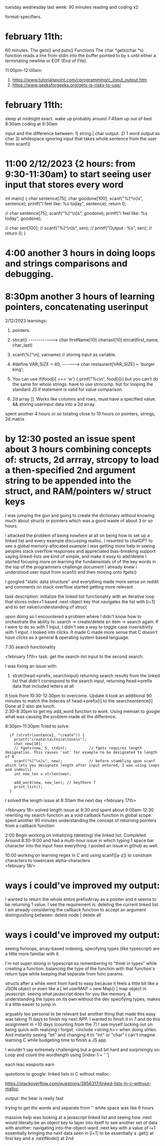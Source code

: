 tuesday wednesday last week:
90 minutes reading and coding x2:

format-specifiers. 

# february 11th:
60 minutes.
The gets() and puts() Functions
The char *gets(char *s) function reads a line from stdin into the buffer pointed to by s until either a terminating newline or EOF (End of File).

11:00pm-12:00am: 
1) https://www.tutorialspoint.com/cprogramming/c_input_output.htm
2) https://www.geeksforgeeks.org/gets-is-risky-to-use/

# february 11th:


<!-- * february 12th: -->
sleep at midnight exact. wake up probably around 7:45am up out of bed 8:30am coding at 9:30am

input and the difference between:        1) string | char output.         2) 1 word output as char      3) whitespace ignoring input that takes whole sentence from the user from scanf()


# 11:00     2/12/2023  {2 hours: from 9:30-11:30am} to start seeing user input that stores every word 
int main() {
  char sentence[75];
  char goodone[100];
  scanf("%[^\n]s", sentence);
  printf("i feel like:  %s today", sentence);
  return 0;

//    char sentence[75];
  scanf("%[^\n]s", goodone);
  printf("i feel like:  %s today", goodone);

//      char sen[100];
//    scanf("%[^\n]s", sen);
//    printf("Output : %s", sen);
//    return 0;
}

# 4:00 another 3 hours in doing loops and strings comparisons and debugging.


# 8:30pm another 3 hours of learning pointers, concatenating userinput 


2/12/2023 learnings:
1) pointers.
2) strcat()  ------------>   char firstName[10] charlast[10] strcat(first_name, char_last)  
3) scanf(%[^\n], varname)    // storing input as variable.
4)    #define VAR_SIZE = 40;     ------>      char restaurant[VAR_SIZE] = 'burger king';

5) You can use  if(food[i] === 'w') { prinf("%c\n", food[i])}    but you can't do the same for whole strings. have to use strncomp. but for looping the standard JS if statement is valid for value comparison.
6) 2d array []. Works like columns and rows, must have a specified value. && storing userinput data into a 2d array.

spent another 4 hours or so totaling close to 10 hours on pointers, strings, 2d matrix
<!-- * february 12th: -->




<!-- ? february 13th -->
# by 12:30 posted an issue spent about 3 hours combining concepts of: structs, 2d arrray, strcopy to load a then-specified 2nd argument string to be appended into the struct, and RAM/pointers w/ struct keys
I  was jumping the gun and going to create the dictionary without knowing much about structs or pointers which was a good waste of about 3 or so hours.


<!-- ? february 13th -->

i attacked the problem of being nowhere at all on being how to set up a linked list and every example discussing malloc.
I resorted to chatGPT to see a global memory-allocated example 
I was getting more help in seeing peoples stack overflow responses and appreciated bias-breaking support saying linked-lists are kind of simple, and make it easy to add/delete
I started focusing more on learning the fundamentals of of the key words in the top of the programmers challenge document
I already knew i understood user input from scanf() and then moving onto fgets()

I googled "static data structure" and everything made more sense on reddit and comments on stack overflow started getting more relevant



<!-- * february 16th: -->
task description: 
initialize the linked list functionality with an iterative loop that stores index+1 based .next object key that navigates the list with [i+1] and to set
 value/understanding of struct

 upon doing so I encountered a problem where I didn't know how to orchestrate the ability to:
 search -> create/delete an item -> search again. If I were to do so with 1 input, I didn't see a way to toggle case insensitivity with 1 input. I looked into clicks.
 It made C made more sense that C doesn't have clicks as a general & operating system based language.

 7:30 search functionality 
<!-- * february 16th: -->

<february 17th>
task: get the search-list input to the second search:
<!--
 I dont want to use fgets() before looking into whether this is automatically true with fgets() i want to use scanf() 
 because I can specify: the new line \n in scanf and make sure the falsy else block condition that would complete listening for the search is also triggered with \n
 This would/should pair the condition to the input. 
-->

I was fixing an issue with:
1) strstr(head->prefix, searchinput)
 returning search results from the linked list that didn't correspond to the search input, returning head->prefix data that included letters at all

It took from 10:30-12:30pm to overcome. Update it took an additional 90 minutes to match the indeces of head->prefix[i] to the searchsentence[i] Done at 2 also ate lunch.  
2:30-8:30pm to get my add_word function to work. Using memset to google what was causing the problem made all the difference.

8:30pm-11:30pm Tried to solve: 
```
  if (strstr(sentence2, "create")) {
    printf("create\ta\tnice\tone\n");
    char new[10];
    // fgets(new, 5, stdin);          // fgets requires length designation. This causes 'sat' for example to be designated to length of 4 
    scanf("%[^\n]s", new);            // before stumbling upon scanf which lets you designate length after input entered, I was using loops and index[i]
    int new_len = strlen(new);
    
    add_word(new, new_len); // heythere 7
    print_list();
  }
```
I solved the length issue at 8:30am the next day 
<february 17th>

 

<february 18>
solved length issue at 8:30 and spent about 9:00am-12:30 rewriting my search function as a void callback function in global scope. 
spent another 90 minutes understanding the concept of returning pointers from a callback function

2:00 Begin working on initializing (deleting) the linked list.
Completed Around 8:30-9:00 and had a multi-hour issue in which typing 1 space bar character into the input fixes everything. I posted an issue in github as well.

10:00 working on learning regex in C and using scanf([a-z]) to constrain characters to lowercase alpha-characters  
<february 18/>

# ways i could've improved my output:
I wanted to return the whole entire prefixArray as a pointer and it seems to be returning 1 value.
I see the requirement is: deleting the current linked list. I am already considering the callback function to accept an argument distinguishing between: delete node | delete all
# ways i could've improved my output:



<!-- EASY || HARD  -->
seeing forloops, array-based indexing, specifying types (like typescript) are a little more familiar with it.

I'm not super strong in typescript so remembering to "think in types" while creating a function: balancing the type of the function with that function's return type while keeping that separate from func params.

structs after a while went from hard to easy because it feels a little bit like a JSON object or even like a [ let userMAP = new Map() ] map object in javascript.
seeing what javascript does for you like memory, & understanding the types on its own without the dev specifying types, makes it a little easier to jump in. 

<!-- focusing on one thing at a time   -->
arguably too personal to be relevant but another thing that made this easy was taking 11 days to finish my next APP. I wanted to finish it in 7 and do this assignment in <10 days (counting from the 7)
I see myself lucking out on being quick with realizing I forgot: <include <string.h>> when doing strlen. And instantly seeing "let" and changing it to "int" or "char" 
I can't imagine learning C while budgeting time to finish a JS app
<!--  -->

I wouldn't say extremely challenging but a good bit hard and surprisingly so: Loop and count the wordlength using [index-1 = ' '] 

<!-- EASY || HARD  -->

<!--  -->

<!-- *  example of input/output -->
each leac easports earn
<!-- * example of input/output -->


questions to google:
linked lists in C without malloc.

<!--  -->

<!--  -->
https://stackoverflow.com/questions/3856317/linked-lists-in-c-without-malloc

<!--  -->

output: the bear is really fast

trying to get the words and separate from '' white space was like 8 hours


massive help was looking at a javascript linked list and seeing how .next would literally be an object key to layer into itself to see another set of data with another:
 navigating into-the-object-ward .next key with a value of i+1 essentially bringing the next data seen in [i+1] to be essentially a .get() at first key and a .nextNode() at 2nd
<!-- * the turning point in the app or atleast the first turning point was understanding why an init data() for loop is just populating and declaring the data.  -->